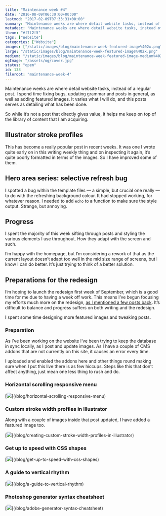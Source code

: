 ```yaml
---
title: "Maintenance week #4"
date: "2016-08-09T06:30:00+00:00"
lastmod: "2017-02-09T07:33:31+00:00"
summary: "Maintenance weeks are where detail website tasks, instead of a regular post. I spend time fixing bugs, updating grammar and posts in general, as well as adding featured images. It varies what I will do, and this posts serves as detailing what has been done."
metadesc: "Maintenance weeks are where detail website tasks, instead of a regular post. I spent this week bug fixing and adding some featured images."
theme: "#f7f2f5"
tags: ["Website"]
categories: ["Website"]
images: ["/static/images/blog/maintenance-week-featured-image%402x.png"]
large: "/static/images/blog/maintenance-week-featured-image%402x.png"
medium: "/static/images/blog/maintenance-week-featured-image-medium%402x.png"
ogImage: "/assets/og/cover.jpg"
status: "open"
id: 138
fileroot: "maintenance-week-4"
---
```


Maintenance weeks are where detail website tasks, instead of a regular post. I spend time fixing bugs, updating grammar and posts in general, as well as adding featured images. It varies what I will do, and this posts serves as detailing what has been done.

So while it’s not a post that directly gives value, it helps me keep on top of the library of content that I am acquiring.

## Illustrator stroke profiles
This has become a really popular post in recent weeks. It was one I wrote quite early on in this writing weekly thing and on inspecting it again, it’s quite poorly formatted in terms of the images. So I have improved some of them.

## Hero area series: selective refresh bug
I spotted a bug within the template files — a simple, but crucial one really — to do with the refreshing background colour. It had stopped working, for whatever reason. I needed to  add `echo` to a function to make sure the style output. Strange, but annoying.

## Progress
I spent the majority of this week sifting through posts and styling the various elements I use throughout. How they adapt with the screen and such.

I’m happy with the homepage, but I’m considering a rework of that as the current layout doesn’t adapt too well in the mid size range of screens, but I know I can do better. It’s just trying to think of a better solution.

## Preparations for the redesign
I’m hoping to launch the redesign first week of September, which is a good time for me due to having a week off work. This means I’ve begun focusing my efforts much more on the redesign, [as I mentioned a few posts back](/blog/redesign-progress-update). It’s difficult to balance and progress suffers on both writing and the redesign.

I spent some time designing more featured images and tweaking posts.

### Preparation
As I’ve been working on the website I’ve been trying to keep the database in sync locally, as I post and update images. As I have a couple of CMS addons that are not currently on this site, it causes an error every time.

I uploaded and enabled the addons here and other things round making sure when I put this live there is as few hiccups. Steps like this that don’t affect anything, just mean one less thing to rush and do.

### Horizontal scrolling responsive menu
<div className="article-image">
  [<Image src="/static/images/blog/horizontal-scrolling-responsive-featured-image@2x.png" width={738} height={492} />](/blog/horizontal-scrolling-responsive-menu)
</div>

### Custom stroke width profiles in Illustrator
Along with a couple of images inside that post updated, I have added a featured image too.

<div className="article-image">
  [<Image src="/static/images/blog/illustrator-stroke-width-featured-image@2x.png" width={738} height={492} />](/blog/creating-custom-stroke-width-profiles-in-illustrator)
</div>

### Get up to speed with CSS shapes
<div className="article-image">
  [<Image src="/static/images/blog/css-shapes-featured-image@2x.png" width={738} height={492} />](/blog/get-up-to-speed-with-css-shapes)
</div>

### A guide to vertical rhythm
<div className="article-image">
  [<Image src="/static/images/blog/vertical-rhythm-featured-image@2x.png" width={738} height={492} />](/blog/a-guide-to-vertical-rhythm)
</div>

### Photoshop generator syntax cheatsheet
<div className="article-image">
  [<Image src="/static/images/blog/ps-generator-featured-image@2x.png" width={738} height={492} />](/blog/adobe-generator-syntax-cheatsheet)
</div>
